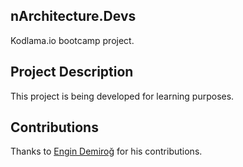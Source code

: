## nArchitecture.Devs 
Kodlama.io bootcamp project. 

## Project Description
This project is being developed for learning purposes.

## Contributions
Thanks to [Engin Demiroğ](https://github.com/engindemirog) for his contributions.
